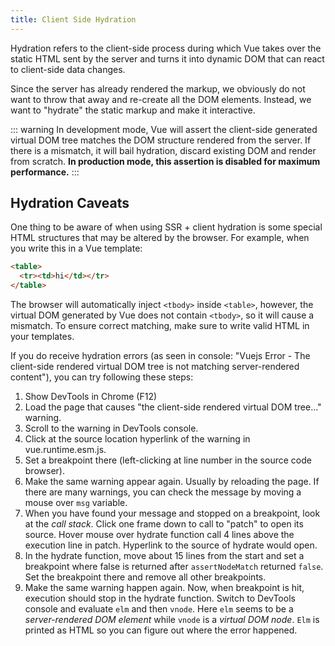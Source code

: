 ```yaml
---
title: Client Side Hydration
---
```

Hydration refers to the client-side process during which Vue takes over the static HTML sent by the server and turns it into dynamic DOM that can react to client-side data changes.

Since the server has already rendered the markup, we obviously do not want to throw that away and re-create all the DOM elements. Instead, we want to "hydrate" the static markup and make it interactive.

::: warning
In development mode, Vue will assert the client-side generated virtual DOM tree matches the DOM structure rendered from the server. If there is a mismatch, it will bail hydration, discard existing DOM and render from scratch. **In production mode, this assertion is disabled for maximum performance.**
:::

## Hydration Caveats
One thing to be aware of when using SSR + client hydration is some special HTML structures that may be altered by the browser. For example, when you write this in a Vue template:

```html
<table>
  <tr><td>hi</td></tr>
</table>
```

The browser will automatically inject `<tbody>` inside `<table>`, however, the virtual DOM generated by Vue does not contain `<tbody>`, so it will cause a mismatch. To ensure correct matching, make sure to write valid HTML in your templates.

If you do receive hydration errors (as seen in console: "Vuejs Error - The client-side rendered virtual DOM tree is not matching server-rendered content"), you can try following these steps:
1. Show DevTools in Chrome (F12)
2. Load the page that causes "the client-side rendered virtual DOM tree..." warning.
3. Scroll to the warning in DevTools console.
4. Click at the source location hyperlink of the warning in vue.runtime.esm.js.
5. Set a breakpoint there (left-clicking at line number in the source code browser).
6. Make the same warning appear again. Usually by reloading the page. If there are many warnings, you can check the message by moving a mouse over `msg` variable.
7. When you have found your message and stopped on a breakpoint, look at the _call stack_. Click one frame down to call to "patch" to open its source. Hover mouse over hydrate function call 4 lines above the execution line in patch. Hyperlink to the source of hydrate would open.
8. In the hydrate function, move about 15 lines from the start and set a breakpoint where false is returned after `assertNodeMatch` returned `false`. Set the breakpoint there and remove all other breakpoints.
9. Make the same warning happen again. Now, when breakpoint is hit, execution should stop in the hydrate function. Switch to DevTools console and evaluate `elm` and then `vnode`. Here `elm` seems to be a _server-rendered DOM element_ while `vnode` is a _virtual DOM node_. `Elm` is printed as HTML so you can figure out where the error happened.
